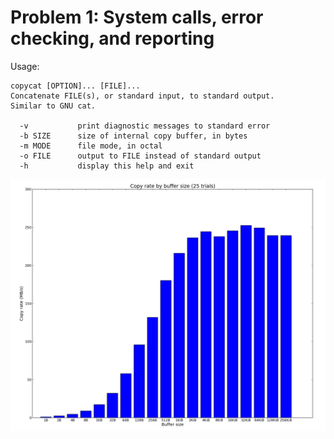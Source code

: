 # Problem 1: System calls, error checking, and reporting

Usage:
```
copycat [OPTION]... [FILE]...
Concatenate FILE(s), or standard input, to standard output.
Similar to GNU cat.

  -v           print diagnostic messages to standard error
  -b SIZE      size of internal copy buffer, in bytes
  -m MODE      file mode, in octal
  -o FILE      output to FILE instead of standard output
  -h           display this help and exit
```

![Results](./test/results.png)
